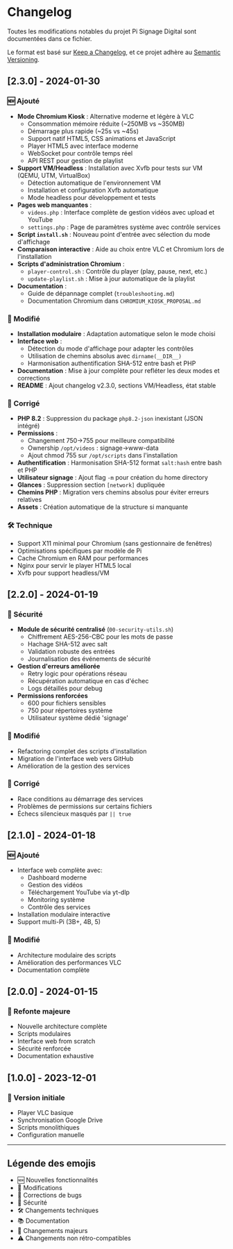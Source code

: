 # Changelog

Toutes les modifications notables du projet Pi Signage Digital sont documentées dans ce fichier.

Le format est basé sur [Keep a Changelog](https://keepachangelog.com/fr/1.0.0/),
et ce projet adhère au [Semantic Versioning](https://semver.org/spec/v2.0.0.html).

## [2.3.0] - 2024-01-30

### 🆕 Ajouté
- **Mode Chromium Kiosk** : Alternative moderne et légère à VLC
  - Consommation mémoire réduite (~250MB vs ~350MB)
  - Démarrage plus rapide (~25s vs ~45s)
  - Support natif HTML5, CSS animations et JavaScript
  - Player HTML5 avec interface moderne
  - WebSocket pour contrôle temps réel
  - API REST pour gestion de playlist
- **Support VM/Headless** : Installation avec Xvfb pour tests sur VM (QEMU, UTM, VirtualBox)
  - Détection automatique de l'environnement VM
  - Installation et configuration Xvfb automatique
  - Mode headless pour développement et tests
- **Pages web manquantes** :
  - `videos.php` : Interface complète de gestion vidéos avec upload et YouTube
  - `settings.php` : Page de paramètres système avec contrôle services
- **Script `install.sh`** : Nouveau point d'entrée avec sélection du mode d'affichage
- **Comparaison interactive** : Aide au choix entre VLC et Chromium lors de l'installation
- **Scripts d'administration Chromium** :
  - `player-control.sh` : Contrôle du player (play, pause, next, etc.)
  - `update-playlist.sh` : Mise à jour automatique de la playlist
- **Documentation** : 
  - Guide de dépannage complet (`troubleshooting.md`)
  - Documentation Chromium dans `CHROMIUM_KIOSK_PROPOSAL.md`

### 🔄 Modifié
- **Installation modulaire** : Adaptation automatique selon le mode choisi
- **Interface web** : 
  - Détection du mode d'affichage pour adapter les contrôles
  - Utilisation de chemins absolus avec `dirname(__DIR__)` 
  - Harmonisation authentification SHA-512 entre bash et PHP
- **Documentation** : Mise à jour complète pour refléter les deux modes et corrections
- **README** : Ajout changelog v2.3.0, sections VM/Headless, état stable

### 🐛 Corrigé
- **PHP 8.2** : Suppression du package `php8.2-json` inexistant (JSON intégré)
- **Permissions** :
  - Changement 750→755 pour meilleure compatibilité
  - Ownership `/opt/videos` : signage→www-data
  - Ajout chmod 755 sur `/opt/scripts` dans l'installation
- **Authentification** : Harmonisation SHA-512 format `salt:hash` entre bash et PHP
- **Utilisateur signage** : Ajout flag `-m` pour création du home directory
- **Glances** : Suppression section `[network]` dupliquée
- **Chemins PHP** : Migration vers chemins absolus pour éviter erreurs relatives
- **Assets** : Création automatique de la structure si manquante

### 🛠️ Technique
- Support X11 minimal pour Chromium (sans gestionnaire de fenêtres)
- Optimisations spécifiques par modèle de Pi
- Cache Chromium en RAM pour performances
- Nginx pour servir le player HTML5 local
- Xvfb pour support headless/VM

## [2.2.0] - 2024-01-19

### 🔐 Sécurité
- **Module de sécurité centralisé** (`00-security-utils.sh`)
  - Chiffrement AES-256-CBC pour les mots de passe
  - Hachage SHA-512 avec salt
  - Validation robuste des entrées
  - Journalisation des événements de sécurité
- **Gestion d'erreurs améliorée**
  - Retry logic pour opérations réseau
  - Récupération automatique en cas d'échec
  - Logs détaillés pour debug
- **Permissions renforcées**
  - 600 pour fichiers sensibles
  - 750 pour répertoires système
  - Utilisateur système dédié 'signage'

### 🔄 Modifié
- Refactoring complet des scripts d'installation
- Migration de l'interface web vers GitHub
- Amélioration de la gestion des services

### 🐛 Corrigé
- Race conditions au démarrage des services
- Problèmes de permissions sur certains fichiers
- Échecs silencieux masqués par `|| true`

## [2.1.0] - 2024-01-18

### 🆕 Ajouté
- Interface web complète avec:
  - Dashboard moderne
  - Gestion des vidéos
  - Téléchargement YouTube via yt-dlp
  - Monitoring système
  - Contrôle des services
- Installation modulaire interactive
- Support multi-Pi (3B+, 4B, 5)

### 🔄 Modifié
- Architecture modulaire des scripts
- Amélioration des performances VLC
- Documentation complète

## [2.0.0] - 2024-01-15

### 🎉 Refonte majeure
- Nouvelle architecture complète
- Scripts modulaires
- Interface web from scratch
- Sécurité renforcée
- Documentation exhaustive

## [1.0.0] - 2023-12-01

### 🚀 Version initiale
- Player VLC basique
- Synchronisation Google Drive
- Scripts monolithiques
- Configuration manuelle

---

## Légende des emojis
- 🆕 Nouvelles fonctionnalités
- 🔄 Modifications
- 🐛 Corrections de bugs
- 🔐 Sécurité
- 🛠️ Changements techniques
- 📚 Documentation
- 🎉 Changements majeurs
- ⚠️ Changements non rétro-compatibles